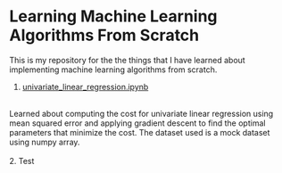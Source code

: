 # Learning Machine Learning Algorithms From Scratch

This is my repository for the the things that I have learned about implementing machine learning algorithms from scratch.

1. [univariate_linear_regression.ipynb](https://github.com/ignadr/ML-Algorithms-Manual/blob/main/univariate_linear_regression.ipynb)
<br />
Learned about computing the cost for univariate linear regression using mean squared error and applying gradient descent to find the optimal parameters that minimize the cost. The dataset used is a mock dataset using numpy array.
<br />
<br />
2. Test
